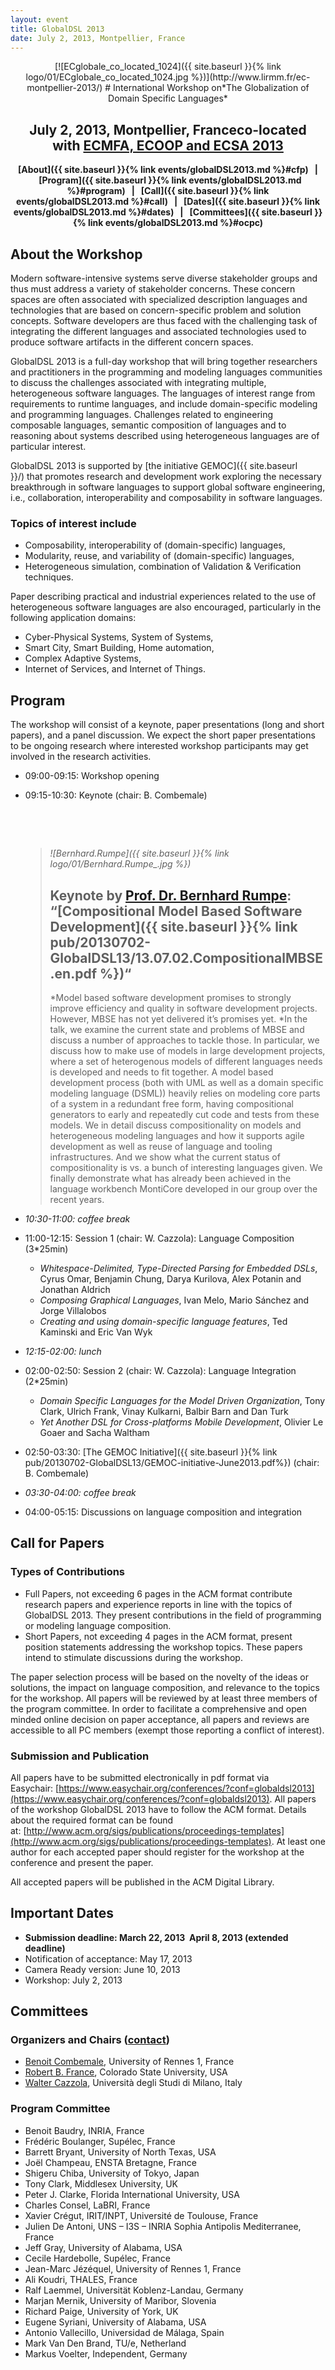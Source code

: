 ```yaml
---
layout: event
title: GlobalDSL 2013
date: July 2, 2013, Montpellier, France
---
```



<div style="text-align: center;" markdown="1">
[![ECglobale_co_located_1024]({{ site.baseurl }}{% link logo/01/ECglobale_co_located_1024.jpg %})](http://www.lirmm.fr/ec-montpellier-2013/)
# International Workshop on*The Globalization of Domain Specific Languages*

<br />

## July 2, 2013, Montpellier, Franceco-located with [ECMFA, ECOOP and ECSA 2013](http://www.lirmm.fr/ec-montpellier-2013/)

<strong>[About]({{ site.baseurl }}{% link events/globalDSL2013.md %}#cfp)   |   [Program]({{ site.baseurl }}{% link events/globalDSL2013.md %}#program)   |   [Call]({{ site.baseurl }}{% link events/globalDSL2013.md %}#call)   |   [Dates]({{ site.baseurl }}{% link events/globalDSL2013.md %}#dates)   |   [Committees]({{ site.baseurl }}{% link events/globalDSL2013.md %}#ocpc)</strong>

</div>

## About the Workshop

Modern software-intensive systems serve diverse stakeholder groups and thus must address a variety of stakeholder concerns. These concern spaces are often associated with specialized description languages and technologies that are based on concern-specific problem and solution concepts. Software developers are thus faced with the challenging task of integrating the different languages and associated technologies used to produce software artifacts in the different concern spaces.

GlobalDSL 2013 is a full-day workshop that will bring together researchers and practitioners in the programming and modeling languages communities to discuss the challenges associated with integrating multiple, heterogeneous software languages. The languages of interest range from requirements to runtime languages, and include domain-specific modeling and programming languages. Challenges related to engineering composable languages, semantic composition of languages and to reasoning about systems described using heterogeneous languages are of particular interest.

GlobalDSL 2013 is supported by [the initiative GEMOC]({{ site.baseurl }}/) that promotes research and development work exploring the necessary breakthrough in software languages to support global software engineering, i.e., collaboration, interoperability and composability in software languages.

### Topics of interest include

- Composability, interoperability of (domain-specific) languages,
- Modularity, reuse, and variability of (domain-specific) languages,
- Heterogeneous simulation, combination of Validation & Verification techniques.

Paper describing practical and industrial experiences related to the use of heterogeneous software languages are also encouraged, particularly in the following application domains:

- Cyber-Physical Systems, System of Systems,
- Smart City, Smart Building, Home automation,
- Complex Adaptive Systems,
- Internet of Services, and Internet of Things.

## Program

The workshop will consist of a keynote, paper presentations (long and short papers), and a panel discussion. We expect the short paper presentations to be ongoing research where interested workshop participants may get involved in the research activities.

- 09:00-09:15: Workshop opening

- 09:15-10:30: Keynote (chair: B. Combemale)

  ​

  ​

  > *![Bernhard.Rumpe]({{ site.baseurl }}{% link logo/01/Bernhard.Rumpe_.jpg %})*
  >
  > ## Keynote by [Prof. Dr. Bernhard Rumpe](http://www.se-rwth.de/~rumpe/): “[Compositional Model Based Software Development]({{ site.baseurl }}{% link pub/20130702-GlobalDSL13/13.07.02.CompositionalMBSE.en.pdf %})“
  >
  > *Model based software development promises to strongly improve efficiency and quality in software development projects. However, MBSE has not yet delivered it’s promises yet. *In the talk, we examine the current state and problems of MBSE and discuss a number of approaches to tackle those. In particular, we discuss how to make use of models in large development projects, where a set of heterogenous models of different languages needs is developed and needs to fit together. A model based development process (both with UML as well as a domain specific modeling language (DSML)) heavily relies on modeling core parts of a system in a redundant free form, having compositional generators to early and repeatedly cut code and tests from these models. We in detail discuss compositionality on models and heterogeneous modeling languages and how it supports agile development as well as reuse of language and tooling infrastructures. And we show what the current status of compositionality is vs. a bunch of interesting languages given. We finally demonstrate what has already been achieved in the language workbench MontiCore developed in our group over the recent years.

- *10:30-11:00: coffee break*

- 11:00-12:15: Session 1 (chair: W. Cazzola): Language Composition (3*25min)

  - *Whitespace-Delimited, Type-Directed Parsing for Embedded DSLs*, Cyrus Omar, Benjamin Chung, Darya Kurilova, Alex Potanin and Jonathan Aldrich
  - *Composing Graphical Languages*, Ivan Melo, Mario Sánchez and Jorge Villalobos
  - *Creating and using domain-specific language features*, Ted Kaminski and Eric Van Wyk

- *12:15-02:00: lunch*

- 02:00-02:50: Session 2 (chair: W. Cazzola): Language Integration (2*25min)

  - *Domain Specific Languages for the Model Driven Organization*, Tony Clark, Ulrich Frank, Vinay Kulkarni, Balbir Barn and Dan Turk
  - *Yet Another DSL for Cross-platforms Mobile Development*, Olivier Le Goaer and Sacha Waltham

- 02:50-03:30: [The GEMOC Initiative]({{ site.baseurl }}{% link pub/20130702-GlobalDSL13/GEMOC-initiative-June2013.pdf%}) (chair: B. Combemale)

- *03:30-04:00: coffee break*

- 04:00-05:15: Discussions on language composition and integration

## Call for Papers

### Types of Contributions

- Full Papers, not exceeding 6 pages in the ACM format contribute research papers and experience reports in line with the topics of GlobalDSL 2013. They present contributions in the field of programming or modeling language composition.
- Short Papers, not exceeding 4 pages in the ACM format, present position statements addressing the workshop topics. These papers intend to stimulate discussions during the workshop.

The paper selection process will be based on the novelty of the ideas or solutions, the impact on language composition, and relevance to the topics for the workshop. All papers will be reviewed by at least three members of the program committee. In order to facilitate a comprehensive and open minded online decision on paper acceptance, all papers and reviews are accessible to all PC members (exempt those reporting a conflict of interest).

### Submission and Publication

All papers have to be submitted electronically in pdf format via Easychair: [https://www.easychair.org/conferences/?conf=globaldsl2013](https://www.easychair.org/conferences/?conf=globaldsl2013). All papers of the workshop GlobalDSL 2013 have to follow the ACM format. Details about the required format can be found at: [http://www.acm.org/sigs/publications/proceedings-templates](http://www.acm.org/sigs/publications/proceedings-templates). At least one author for each accepted paper should register for the workshop at the conference and present the paper.

All accepted papers will be published in the ACM Digital Library.

## Important Dates

- **Submission deadline: March 22, 2013  April 8, 2013 (extended deadline)**
- Notification of acceptance: May 17, 2013
- Camera Ready version: June 10, 2013
- Workshop: July 2, 2013

## Committees

### Organizers and Chairs ([contact](mailto:globaldsl2013@gemoc.org))

- [Benoit Combemale](http://people.irisa.fr/Benoit.Combemale/), University of Rennes 1, France
- [Robert B. France](http://www.cs.colostate.edu/~france/), Colorado State University, USA
- [Walter Cazzola](http://cazzola.di.unimi.it/), Università degli Studi di Milano, Italy

### Program Committee

- Benoit Baudry, INRIA, France
- Frédéric Boulanger, Supélec, France
- Barrett Bryant, University of North Texas, USA
- Joël Champeau, ENSTA Bretagne, France
- Shigeru Chiba, University of Tokyo, Japan
- Tony Clark, Middlesex University, UK
- Peter J. Clarke, Florida International University, USA
- Charles Consel, LaBRI, France
- Xavier Crégut, IRIT/INPT, Université de Toulouse, France
- Julien De Antoni, UNS – I3S – INRIA Sophia Antipolis Mediterranee, France
- Jeff Gray, University of Alabama, USA
- Cecile Hardebolle, Supélec, France
- Jean-Marc Jézéquel, University of Rennes 1, France
- Ali Koudri, THALES, France
- Ralf Laemmel, Universität Koblenz-Landau, Germany
- Marjan Mernik, University of Maribor, Slovenia
- Richard Paige, University of York, UK
- Eugene Syriani, University of Alabama, USA
- Antonio Vallecillo, Universidad de Málaga, Spain
- Mark Van Den Brand, TU/e, Netherland
- Markus Voelter, Independent, Germany
